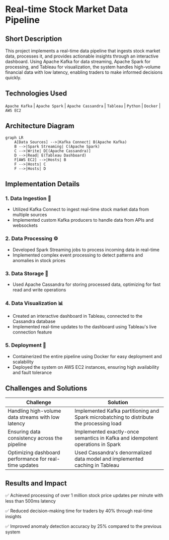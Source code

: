# Real-time Stock Market Data Pipeline

## Short Description

This project implements a real-time data pipeline that ingests stock market data, processes it, and provides actionable insights through an interactive dashboard. Using Apache Kafka for data streaming, Apache Spark for processing, and Tableau for visualization, the system handles high-volume financial data with low latency, enabling traders to make informed decisions quickly.

## Technologies Used

`Apache Kafka` | `Apache Spark` | `Apache Cassandra` | `Tableau` | `Python` | `Docker` | `AWS EC2`

## Architecture Diagram

```mermaid
graph LR
    A[Data Sources] -->|Kafka Connect| B(Apache Kafka)
    B -->|Spark Streaming| C(Apache Spark)
    C -->|Write| D[(Apache Cassandra)]
    D -->|Read| E(Tableau Dashboard)
    F[AWS EC2] -->|Hosts| B
    F -->|Hosts| C
    F -->|Hosts| D
```

## Implementation Details

### 1. Data Ingestion 🔄
- Utilized Kafka Connect to ingest real-time stock market data from multiple sources
- Implemented custom Kafka producers to handle data from APIs and websockets

### 2. Data Processing ⚙️
- Developed Spark Streaming jobs to process incoming data in real-time
- Implemented complex event processing to detect patterns and anomalies in stock prices

### 3. Data Storage 💾
- Used Apache Cassandra for storing processed data, optimizing for fast read and write operations

### 4. Data Visualization 📊
- Created an interactive dashboard in Tableau, connected to the Cassandra database
- Implemented real-time updates to the dashboard using Tableau's live connection feature

### 5. Deployment 🚀
- Containerized the entire pipeline using Docker for easy deployment and scalability
- Deployed the system on AWS EC2 instances, ensuring high availability and fault tolerance

## Challenges and Solutions

| Challenge | Solution |
|-----------|----------|
| Handling high-volume data streams with low latency | Implemented Kafka partitioning and Spark microbatching to distribute the processing load |
| Ensuring data consistency across the pipeline | Implemented exactly-once semantics in Kafka and idempotent operations in Spark |
| Optimizing dashboard performance for real-time updates | Used Cassandra's denormalized data model and implemented caching in Tableau |

## Results and Impact

✅ Achieved processing of over 1 million stock price updates per minute with less than 500ms latency

✅ Reduced decision-making time for traders by 40% through real-time insights

✅ Improved anomaly detection accuracy by 25% compared to the previous system

